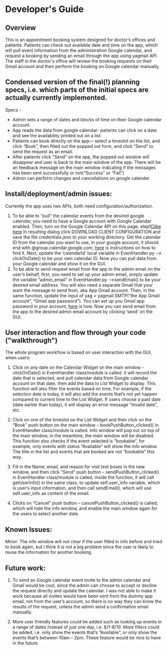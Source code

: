 # Developer's Guide 

## Overview 
This is an appointment booking system designed for doctor’s offices and patients. Patients can check out available date and time on the app, which will pull event information from the administration Google calendar, and request a booking by sending an email through the app using yagmail API. The staff in the doctor's office will review the booking requests on their Gmail account and then perform the booking on Google calendar manually.

## Condensed version of the final(!) planning specs, i.e. which parts of the initial specs are actually currently implemented.
Specs - 
- Admin sets a range of dates and blocks of time on their Google calendar account.
- App reads the data from google calendar- patients can click on a date and see the availability printed out on a list. 
- Patients can book directly on the app— select a timeslot on the list, and click “Book”, then filled out the popped out form, and click “Send” to send the request as an email.
- After patients click "Send" on the app, the popped out window will disappear and user is back to the main window of the app. There will be an feedback message on the main window indicating if the messages has been sent successfully or not(“Success” or “Fail”)
- Admin can perform changes and cancellations on google calendar

## Install/deployment/admin issues:
Currently the app uses two APIs, both need configuration/authorization. 
1.	To be able to “pull” the calendar events from the desired google calendar, you need to have a Google account with Google Calendar enabled. Then, turn on the Google Calendar API on this page, step1[Clike here](https://developers.google.com/calendar/quickstart/python) In resulting dialog click DOWNLOAD CLIENT CONFIGURATION and save the file ‪credentials.json‬ to your working directory. Get the calendar ID from the calendar you want to use, in your google account, it should end with @group.calendar.google.com, [here](https://yabdab.zendesk.com/hc/en-us/articles/205945926-Find-Google-Calendar-ID) is instructions on how to find it. Next, update the ‘calendarId’ local variable in EventHandler.py –> clickOnDate() to be your own calendar ID. Now you can pull data from your Google calendar and show it on the GUI.‬
2.	To be able to send request email from the app to the admin email on the user’s behalf, first, you need to set up your admin email, simply update the variable “admin_email” in EventHandler.py –>sendEmail() to be your desired email address. You will also need a separate Gmail that your want the message to send from, aka App Gmail account. Then, in the same function, update the input of yag = yagmail.SMTP(“the App Gmail account”, “Gmail app password”). You can set up you Gmail app password in your account, [here](https://support.google.com/mail/answer/185833?hl=en-GB) is how. Now you can send email from the app to the desired admin email account by clicking ‘send’ on the GUI.

## User interaction and flow through your code ("walkthrough")
The whole program workflow is based on user interaction with the GUI, when users:
1.	Click on any date on the Calendar Widget on the main window - clickOnDate() in EventHandler class/module is called. it will record the date that is selected, and pull calendar data from Google calendar account on that date, then add the data to List Widget to display. This function will also filter the events based on time. For example, if the selection date is today, it will also add the events that’s not yet happen compared to current time to the List Widget. If users choose a past date (date earlier than today), it will display an error message “Invalid date”, etc. 

2.	Click on one of the timeslot on the List Widget and then click on the “Book” push button on the main window – bookPushButton_clicked() in EventHandler class/module is called. Info window will pop out on top of the main window, in the meantime, the main window will be disabled. This function also checks if the event selected is “bookable”, for example, only events with status “Available” will show the info window. The title in the list and events that are booked are not “bookable” this way. 

3. 	Fill in the Name, email, and reason for visit text boxes in the new window, and then click “Send” push button – sendPushButton_clicked() in EventHandler class/module is called, inside the function, it will call getUserInfo() in the same class, to update self.user_info variable, which is user’s input information, and then call sendEmail(), which will use self.user_info as content of the email.

4.	Clicks on “Cancel” push button – cancelPushButton_clicked() is called, which will hide the info window, and enable the main window again for the users to select another date.

## Known Issues: 
Minor: The info window will not clear if the user filled in info before and tried to book again, but I think it is not a big problem since the user is likely to reuse the information for another booking.

## Future work:
1.	To send an Google calendar event invite to the admin calendar and Gmail would be cool, since the admin can choose to accept or decline the request directly and update the calendar. I was not able to make it work because all invites would have been sent from the dummy app email, not from the user’s account, so there is no way they can know the results of the request, unless the admin send a confirmation email manually.

2.	More user friendly features could be added such as looking up events in a range of dates instead of just one day, i.e. 8/1-8/10. More filters could be added, i.e. only show the events that’s “Available”, or only show the events that’s between 10am – 2pm. These feature would be nice to have in the future. 

